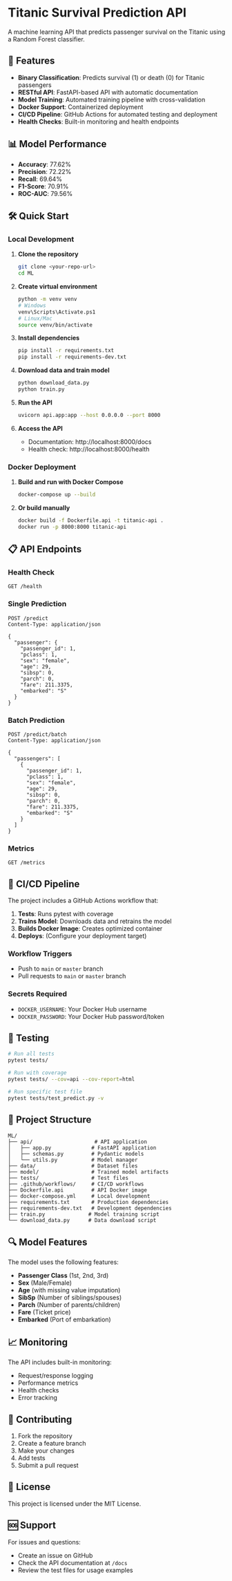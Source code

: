 # Titanic Survival Prediction API

A machine learning API that predicts passenger survival on the Titanic using a Random Forest classifier.

## 🚀 Features

- **Binary Classification**: Predicts survival (1) or death (0) for Titanic passengers
- **RESTful API**: FastAPI-based API with automatic documentation
- **Model Training**: Automated training pipeline with cross-validation
- **Docker Support**: Containerized deployment
- **CI/CD Pipeline**: GitHub Actions for automated testing and deployment
- **Health Checks**: Built-in monitoring and health endpoints

## 📊 Model Performance

- **Accuracy**: 77.62%
- **Precision**: 72.22%
- **Recall**: 69.64%
- **F1-Score**: 70.91%
- **ROC-AUC**: 79.56%

## 🛠️ Quick Start

### Local Development

1. **Clone the repository**
   ```bash
   git clone <your-repo-url>
   cd ML
   ```

2. **Create virtual environment**
   ```bash
   python -m venv venv
   # Windows
   venv\Scripts\Activate.ps1
   # Linux/Mac
   source venv/bin/activate
   ```

3. **Install dependencies**
   ```bash
   pip install -r requirements.txt
   pip install -r requirements-dev.txt
   ```

4. **Download data and train model**
   ```bash
   python download_data.py
   python train.py
   ```

5. **Run the API**
   ```bash
   uvicorn api.app:app --host 0.0.0.0 --port 8000
   ```

6. **Access the API**
   - Documentation: http://localhost:8000/docs
   - Health check: http://localhost:8000/health

### Docker Deployment

1. **Build and run with Docker Compose**
   ```bash
   docker-compose up --build
   ```

2. **Or build manually**
   ```bash
   docker build -f Dockerfile.api -t titanic-api .
   docker run -p 8000:8000 titanic-api
   ```

## 📋 API Endpoints

### Health Check
```http
GET /health
```

### Single Prediction
```http
POST /predict
Content-Type: application/json

{
  "passenger": {
    "passenger_id": 1,
    "pclass": 1,
    "sex": "female",
    "age": 29,
    "sibsp": 0,
    "parch": 0,
    "fare": 211.3375,
    "embarked": "S"
  }
}
```

### Batch Prediction
```http
POST /predict/batch
Content-Type: application/json

{
  "passengers": [
    {
      "passenger_id": 1,
      "pclass": 1,
      "sex": "female",
      "age": 29,
      "sibsp": 0,
      "parch": 0,
      "fare": 211.3375,
      "embarked": "S"
    }
  ]
}
```

### Metrics
```http
GET /metrics
```

## 🔧 CI/CD Pipeline

The project includes a GitHub Actions workflow that:

1. **Tests**: Runs pytest with coverage
2. **Trains Model**: Downloads data and retrains the model
3. **Builds Docker Image**: Creates optimized container
4. **Deploys**: (Configure your deployment target)

### Workflow Triggers
- Push to `main` or `master` branch
- Pull requests to `main` or `master` branch

### Secrets Required
- `DOCKER_USERNAME`: Your Docker Hub username
- `DOCKER_PASSWORD`: Your Docker Hub password/token

## 🧪 Testing

```bash
# Run all tests
pytest tests/

# Run with coverage
pytest tests/ --cov=api --cov-report=html

# Run specific test file
pytest tests/test_predict.py -v
```

## 📁 Project Structure

```
ML/
├── api/                    # API application
│   ├── app.py             # FastAPI application
│   ├── schemas.py         # Pydantic models
│   └── utils.py           # Model manager
├── data/                  # Dataset files
├── model/                 # Trained model artifacts
├── tests/                 # Test files
├── .github/workflows/     # CI/CD workflows
├── Dockerfile.api         # API Docker image
├── docker-compose.yml     # Local development
├── requirements.txt       # Production dependencies
├── requirements-dev.txt   # Development dependencies
├── train.py              # Model training script
└── download_data.py      # Data download script
```

## 🔍 Model Features

The model uses the following features:
- **Passenger Class** (1st, 2nd, 3rd)
- **Sex** (Male/Female)
- **Age** (with missing value imputation)
- **SibSp** (Number of siblings/spouses)
- **Parch** (Number of parents/children)
- **Fare** (Ticket price)
- **Embarked** (Port of embarkation)

## 📈 Monitoring

The API includes built-in monitoring:
- Request/response logging
- Performance metrics
- Health checks
- Error tracking

## 🤝 Contributing

1. Fork the repository
2. Create a feature branch
3. Make your changes
4. Add tests
5. Submit a pull request

## 📄 License

This project is licensed under the MIT License.

## 🆘 Support

For issues and questions:
- Create an issue on GitHub
- Check the API documentation at `/docs`
- Review the test files for usage examples 